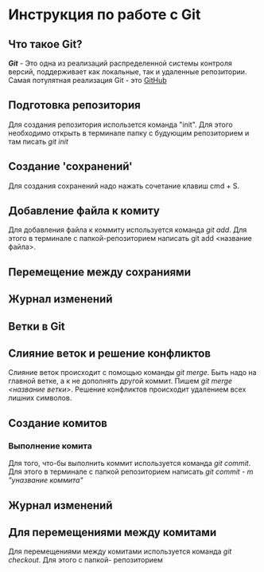 # Инструкция по работе с Git

## Что такое Git?

**_Git_** - Это одна из реализаций распределенной системы контроля версий, поддерживает как локальные, так и удаленные репозитории.
Самая потулятная реализация Git - это [GitHub](https://github.com)

## Подготовка репозитория

Для создания репозитория использется команда "init". Для этого необходимо открыть в терминале папку с будующим репозиторием и там писать _git init_

## Создание 'сохранений'

Для создания сохранений надо нажать сочетание клавиш cmd + S.

## Добавление файла к комиту

Для добавления файла к коммиту используется команда _git add_. Для этого в терминале с папкой-репозиторием написать git add <название файла>.

## Перемещение между сохраниями

## Журнал изменений

## Ветки в Git

## Слияние веток и решение конфликтов

Слияние веток происходит с помощью команды _git merge_. Быть надо на главной ветке, а к не дополнять другой коммит. Пишем _git merge <название ветки>_. Решение конфликтов происходит удалением всех лишних символов.

## Создание комитов

### Выполнение комита

Для того, что-бы выполнить коммит используется команда _git commit_. Для этого в терминале с папкой репозиторием написать _git commit - m "yназвание коммита"_

## Журнал изменений

## Для перемещениями между комитами

Для перемещениями между комитами используется команда _git checkout_. Для этого с папкой- репозиторием
